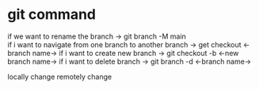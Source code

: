 # git command

if we want to rename the branch ->  git branch -M main  
if i want to navigate from one branch to another branch -> get checkout <-branch name->
if i want to create new branch -> git checkout -b <-new branch name->
if i want to delete branch -> git branch -d <-branch name->

locally change
remotely change
